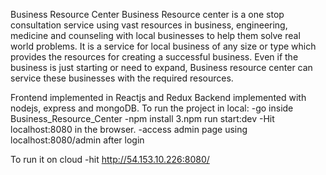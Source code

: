Business Resource Center
Business Resource center is a one stop consultation service using vast resources in business, engineering, medicine and counseling with local businesses to help them solve real world problems. It is a service for local business of any size or type which provides the resources for creating a successful business. Even if the business is just starting or need to expand, Business resource center can service these businesses with the required resources.

Frontend implemented in Reactjs and Redux
Backend implemented with nodejs, express and mongoDB.
To run the project in local: 
-go inside Business_Resource_Center 
-npm install 3.npm run start:dev 
-Hit localhost:8080 in the browser. 
-access admin page using localhost:8080/admin after login

To run it on cloud
-hit http://54.153.10.226:8080/
